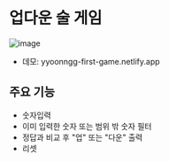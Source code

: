 # 업다운 술 게임
![image](https://github.com/yyoonngg/First-Game/assets/127941824/d6e7de6e-c219-4706-bbee-f2d7d959740f)
* 데모: yyoonngg-first-game.netlify.app

## 주요 기능
* 숫자입력
* 이미 입력한 숫자 또는 범위 밖 숫자 필터
* 정답과 비교 후 "업" 또는 "다운" 출력
* 리셋
